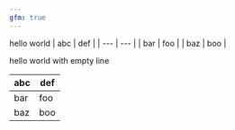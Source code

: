 ```yaml
---
gfm: true
---
```

hello world
| abc | def |
| --- | --- |
| bar | foo |
| baz | boo |

hello world with empty line

| abc | def |
| --- | --- |
| bar | foo |
| baz | boo |

